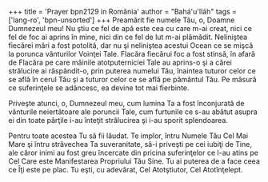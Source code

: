 +++
title = 'Prayer bpn2129 in România'
author = "Bahá'u'lláh"
tags = ['lang-ro', 'bpn-unsorted']
+++
Preamărit fie numele Tău, o, Doamne Dumnezeul meu! Nu ştiu ce fel de apă este cea cu care m-ai creat, nici ce fel de foc ai aprins în mine, nici din ce fel de lut m-ai plămădit. Neliniştea fiecărei mări a fost potolită, dar nu şi neliniştea acestui Ocean ce se mişcă la porunca vânturilor Voinţei Tale. Flacăra fiecărui foc a fost stinsă, în afară de Flacăra pe care mâinile atotputerniciei Tale au aprins-o şi a cărei strălucire ai răspândit-o, prin puterea numelui Tău, înaintea tuturor celor ce se află în cerul Tău şi a tuturor celor ce se află pe pământul Tău. Pe măsură ce suferinţele se adâncesc, ea devine tot mai fierbinte.

Priveşte atunci, o, Dumnezeul meu, cum lumina Ta a fost înconjurată de vânturile neiertătoare ale poruncii Tale, cum furtunile ce s-au abătut asupra ei din toate părţile i-au înteţit strălucirea şi i-au sporit splendoarea.

Pentru toate acestea Tu să fii lăudat.
Te implor, întru Numele Tău Cel Mai Mare şi întru străvechea Ta suveranitate, să-i priveşti pe cei iubiţi de Tine, ale căror inimi au fost greu încercate din pricina suferinţelor ce l-au atins pe Cel Care este Manifestarea Propriului Tău Sine. Tu ai puterea de a face ceea ce Îţi este pe plac. Tu eşti, cu adevărat, Cel Atotştiutor, Cel Atotînţelept.
